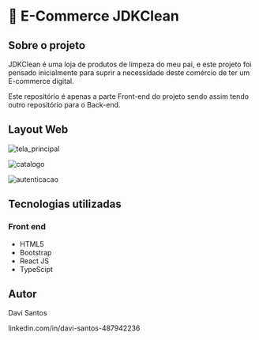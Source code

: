 # 🛒 E-Commerce JDKClean 

## Sobre o projeto

JDKClean é uma loja de produtos de limpeza do meu pai, e este projeto foi pensado inicialmente para suprir a necessidade deste comércio de ter um E-commerce digital. 

Este repositório é apenas a parte Front-end do projeto sendo assim tendo outro repositório para o Back-end.

## Layout Web

![tela_principal](https://github.com/DaveScott99/JDKClean_E-commerce/assets/101915085/fc339d02-4c3b-4233-bd83-3addae2a416e)

![catalogo](https://github.com/DaveScott99/JDKClean_E-commerce/assets/101915085/b169b868-6cff-4bf6-bb6e-bdded9f5e2b3)

![autenticacao](https://github.com/DaveScott99/JDKClean_E-commerce/assets/101915085/bd90abbd-b644-440c-b1b0-72901c328795)

## Tecnologias utilizadas

### Front end

- HTML5
- Bootstrap
- React JS
- TypeScipt

## Autor

Davi Santos

linkedin.com/in/davi-santos-487942236
